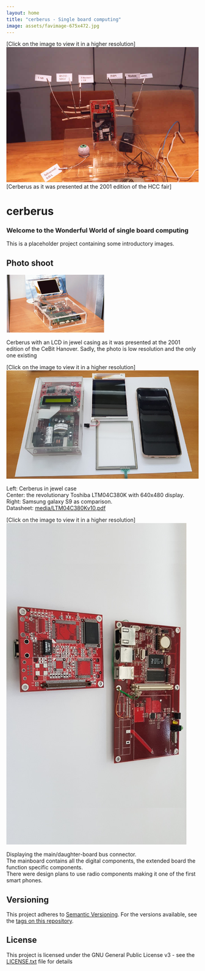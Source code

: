 ```yaml
---
layout: home
title: "cerberus - Single board computing"
image: assets/favimage-675x472.jpg
---
```


\[Click on the image to view it in a higher resolution\]  
[![teaser](assets/favimage-675x472.jpg)](media/cerberus-hcc-2001.jpg)
\[Cerberus as it was presented at the 2001 edition of the HCC fair\]

# cerberus

### Welcome to the Wonderful World of single board computing

This is a placeholder project containing some introductory images.

## Photo shoot

![cerberus-cebit-2001.png](media/cerberus-cebit-2001.png)

Cerberus with an LCD in jewel casing as it was presented at the 2001 edition of the CeBit Hanover.
Sadly, the photo is low resolution and the only one existing

\[Click on the image to view it in a higher resolution\]  
[![lcd-jewelcase](media/lcd-jewelcase-840x472.jpg)](media/lcd-jewelcase-1449x923.jpg)

Left: Cerberus in jewel case  
Center: the revolutionary Toshiba LTM04C380K with 640x480 display.  
Right: Samsung galaxy S9 as comparison.  
Datasheet: [media/LTM04C380Kv10.pdf](media/LTM04C380Kv10.pdf)

\[Click on the image to view it in a higher resolution\]  
[![lcd-jewelcase](media/daughter-840x472.jpg)](media/daughter-1074x1000.jpg)

Displaying the main/daughter-board bus connector.  
The mainboard contains all the digital components, the extended board the function specific components.  
There were design plans to use radio components making it one of the first smart phones.

## Versioning

This project adheres to [Semantic Versioning](http://semver.org/spec/v2.0.0.html).
For the versions available, see the [tags on this repository](https://github.com/xyzzy/cerberus/tags).

## License

This project is licensed under the GNU General Public License v3 - see the [LICENSE.txt](LICENSE.txt) file for details

